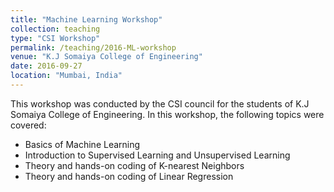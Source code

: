 ```yaml
---
title: "Machine Learning Workshop"
collection: teaching
type: "CSI Workshop"
permalink: /teaching/2016-ML-workshop
venue: "K.J Somaiya College of Engineering"
date: 2016-09-27
location: "Mumbai, India"
---
```

This workshop was conducted by the CSI council for the students of K.J Somaiya College of Engineering. In this workshop, the following topics were covered: 
* Basics of Machine Learning 
* Introduction to Supervised Learning and Unsupervised Learning 
* Theory and hands-on coding of K-nearest Neighbors 
* Theory and hands-on coding of Linear Regression 
